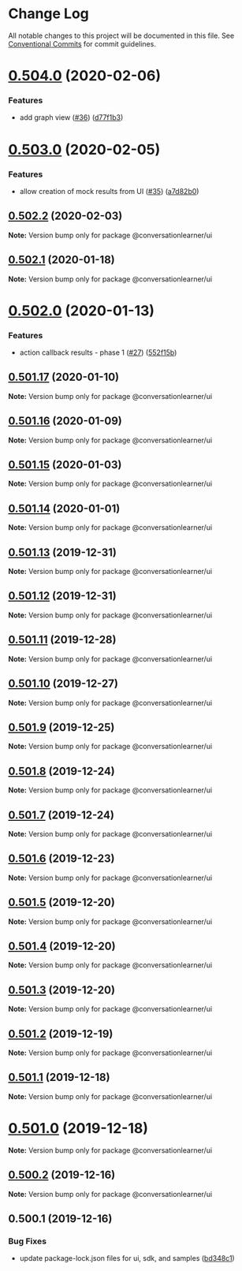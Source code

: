 # Change Log

All notable changes to this project will be documented in this file.
See [Conventional Commits](https://conventionalcommits.org) for commit guidelines.

# [0.504.0](https://github.com/Microsoft/ConversationLearner-UI/compare/v0.503.1...v0.504.0) (2020-02-06)


### Features

* add graph view ([#36](https://github.com/Microsoft/ConversationLearner-UI/issues/36)) ([d77f1b3](https://github.com/Microsoft/ConversationLearner-UI/commit/d77f1b34ec65479694fcf7556b4edb8ded12aa0b))





# [0.503.0](https://github.com/Microsoft/ConversationLearner-UI/compare/v0.502.2...v0.503.0) (2020-02-05)


### Features

* allow creation of mock results from UI ([#35](https://github.com/Microsoft/ConversationLearner-UI/issues/35)) ([a7d82b0](https://github.com/Microsoft/ConversationLearner-UI/commit/a7d82b03e36fbdf03ba9993a2751dc4127a7a88d))





## [0.502.2](https://github.com/Microsoft/ConversationLearner-UI/compare/v0.502.1...v0.502.2) (2020-02-03)

**Note:** Version bump only for package @conversationlearner/ui





## [0.502.1](https://github.com/Microsoft/ConversationLearner-UI/compare/v0.502.0...v0.502.1) (2020-01-18)

**Note:** Version bump only for package @conversationlearner/ui





# [0.502.0](https://github.com/Microsoft/ConversationLearner-UI/compare/v0.501.17...v0.502.0) (2020-01-13)


### Features

* action callback results - phase 1 ([#27](https://github.com/Microsoft/ConversationLearner-UI/issues/27)) ([552f15b](https://github.com/Microsoft/ConversationLearner-UI/commit/552f15b971caac78f0b9adf4e712874826e2e9d2))





## [0.501.17](https://github.com/Microsoft/ConversationLearner-UI/compare/v0.501.16...v0.501.17) (2020-01-10)

**Note:** Version bump only for package @conversationlearner/ui





## [0.501.16](https://github.com/Microsoft/ConversationLearner-UI/compare/v0.501.15...v0.501.16) (2020-01-09)

**Note:** Version bump only for package @conversationlearner/ui





## [0.501.15](https://github.com/Microsoft/ConversationLearner-UI/compare/v0.501.14...v0.501.15) (2020-01-03)

**Note:** Version bump only for package @conversationlearner/ui





## [0.501.14](https://github.com/Microsoft/ConversationLearner-UI/compare/v0.501.13...v0.501.14) (2020-01-01)

**Note:** Version bump only for package @conversationlearner/ui





## [0.501.13](https://github.com/Microsoft/ConversationLearner-UI/compare/v0.501.12...v0.501.13) (2019-12-31)

**Note:** Version bump only for package @conversationlearner/ui





## [0.501.12](https://github.com/Microsoft/ConversationLearner-UI/compare/v0.501.11...v0.501.12) (2019-12-31)

**Note:** Version bump only for package @conversationlearner/ui





## [0.501.11](https://github.com/Microsoft/ConversationLearner-UI/compare/v0.501.10...v0.501.11) (2019-12-28)

**Note:** Version bump only for package @conversationlearner/ui





## [0.501.10](https://github.com/Microsoft/ConversationLearner-UI/compare/v0.501.9...v0.501.10) (2019-12-27)

**Note:** Version bump only for package @conversationlearner/ui





## [0.501.9](https://github.com/Microsoft/ConversationLearner-UI/compare/v0.501.8...v0.501.9) (2019-12-25)

**Note:** Version bump only for package @conversationlearner/ui





## [0.501.8](https://github.com/Microsoft/ConversationLearner-UI/compare/v0.501.7...v0.501.8) (2019-12-24)

**Note:** Version bump only for package @conversationlearner/ui





## [0.501.7](https://github.com/Microsoft/ConversationLearner-UI/compare/v0.501.6...v0.501.7) (2019-12-24)

**Note:** Version bump only for package @conversationlearner/ui





## [0.501.6](https://github.com/Microsoft/ConversationLearner-UI/compare/v0.501.5...v0.501.6) (2019-12-23)

**Note:** Version bump only for package @conversationlearner/ui





## [0.501.5](https://github.com/Microsoft/ConversationLearner-UI/compare/v0.501.4...v0.501.5) (2019-12-20)

**Note:** Version bump only for package @conversationlearner/ui





## [0.501.4](https://github.com/Microsoft/ConversationLearner-UI/compare/v0.501.3...v0.501.4) (2019-12-20)

**Note:** Version bump only for package @conversationlearner/ui





## [0.501.3](https://github.com/Microsoft/ConversationLearner-UI/compare/v0.501.2...v0.501.3) (2019-12-20)

**Note:** Version bump only for package @conversationlearner/ui





## [0.501.2](https://github.com/Microsoft/ConversationLearner-UI/compare/v0.501.1...v0.501.2) (2019-12-19)

**Note:** Version bump only for package @conversationlearner/ui





## [0.501.1](https://github.com/Microsoft/ConversationLearner-UI/compare/v0.501.0...v0.501.1) (2019-12-18)

**Note:** Version bump only for package @conversationlearner/ui





# [0.501.0](https://github.com/Microsoft/ConversationLearner-UI/compare/v0.500.3...v0.501.0) (2019-12-18)

**Note:** Version bump only for package @conversationlearner/ui





## [0.500.2](https://github.com/Microsoft/ConversationLearner-UI/compare/v0.500.1...v0.500.2) (2019-12-16)

**Note:** Version bump only for package @conversationlearner/ui





## 0.500.1 (2019-12-16)


### Bug Fixes

* update package-lock.json files for ui, sdk, and samples ([bd348c1](https://github.com/Microsoft/ConversationLearner-UI/commit/bd348c1553298ef0cd4b19b01ceb1ba2e7c2ed26))
